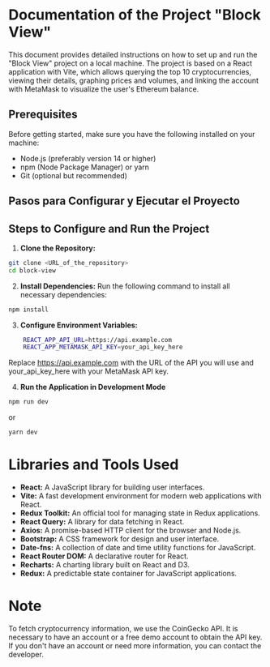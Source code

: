 # Documentation of the Project "Block View"

This document provides detailed instructions on how to set up and run the "Block View" project on a local machine. The project is based on a React application with Vite, which allows querying the top 10 cryptocurrencies, viewing their details, graphing prices and volumes, and linking the account with MetaMask to visualize the user's Ethereum balance.

## Prerequisites

Before getting started, make sure you have the following installed on your machine:

- Node.js (preferably version 14 or higher)
- npm (Node Package Manager) or yarn
- Git (optional but recommended)

## Pasos para Configurar y Ejecutar el Proyecto

## Steps to Configure and Run the Project

1. **Clone the Repository:**

```bash
git clone <URL_of_the_repository>
cd block-view
```

2. **Install Dependencies:**
   Run the following command to install all necessary dependencies:

```bash
npm install
```

3. **Configure Environment Variables:**

```bash
    REACT_APP_API_URL=https://api.example.com
    REACT_APP_METAMASK_API_KEY=your_api_key_here
```

Replace https://api.example.com with the URL of the API you will use and your_api_key_here with your MetaMask API key.

4. **Run the Application in Development Mode**

```bash
npm run dev
```

or

```bash
yarn dev
```

# Libraries and Tools Used

- **React:** A JavaScript library for building user interfaces.
- **Vite:** A fast development environment for modern web applications with React.
- **Redux Toolkit:** An official tool for managing state in Redux applications.
- **React Query:** A library for data fetching in React.
- **Axios:** A promise-based HTTP client for the browser and Node.js.
- **Bootstrap:** A CSS framework for design and user interface.
- **Date-fns:** A collection of date and time utility functions for JavaScript.
- **React Router DOM:** A declarative router for React.
- **Recharts:** A charting library built on React and D3.
- **Redux:** A predictable state container for JavaScript applications.

# Note

To fetch cryptocurrency information, we use the CoinGecko API. It is necessary to have an account or a free demo account to obtain the API key. If you don't have an account or need more information, you can contact the developer.
